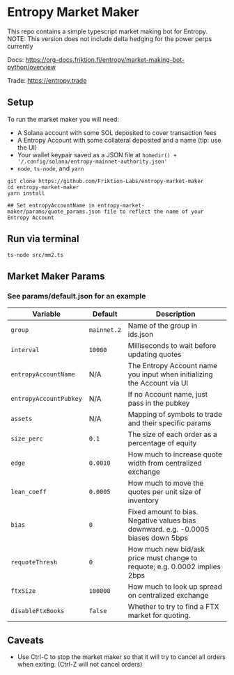 # Entropy Market Maker

This repo contains a simple typescript market making bot for Entropy. 
NOTE: This version does not include delta hedging for the power perps currently

Docs:
https://org-docs.friktion.fi/entropy/market-making-bot-python/overview

Trade:
https://entropy.trade

## Setup
To run the market maker you will need:
* A Solana account with some SOL deposited to cover transaction fees
* A Entropy Account with some collateral deposited and a name (tip: use the UI)
* Your wallet keypair saved as a JSON file at `homedir() + '/.config/solana/entropy-mainnet-authority.json'`
* `node`, `ts-node`, and `yarn`

```shell
git clone https://github.com/Friktion-Labs/entropy-market-maker
cd entropy-market-maker
yarn install

## Set entropyAccountName in entropy-market-maker/params/quote_params.json file to reflect the name of your Entropy Account
```

## Run via terminal
```shell
ts-node src/mm2.ts
```


## Market Maker Params
### See params/default.json for an example
| Variable            | Default     | Description                                                                       |
|---------------------|-------------|-----------------------------------------------------------------------------------|
| `group`             | `mainnet.2` | Name of the group in ids.json                                                     |
| `interval`          | `10000`     | Milliseconds to wait before updating quotes                                       |
| `entropyAccountName`  | N/A         | The Entropy Account name you input when initializing the Account via UI           |
| `entropyAccountPubkey` | N/A        | If no Account name, just pass in the pubkey                                       |
| `assets`            | N/A         | Mapping of symbols to trade and their specific params                             |
| `size_perc`         | `0.1`       | The size of each order as a percentage of equity                                  |
| `edge`              | `0.0010`    | How much to increase quote width from centralized exchange                        |
| `lean_coeff`        | `0.0005`    | How much to move the quotes per unit size of inventory                            |
| `bias`              | `0`         | Fixed amount to bias. Negative values bias downward. e.g. -0.0005 biases down 5bps|
| `requoteThresh`     | `0`         | How much new bid/ask price must change to requote; e.g. 0.0002 implies 2bps       |
| `ftxSize`           | `100000`    | How much to look up spread on centralized exchange                                |
| `disableFtxBooks`   | `false`     | Whether to try to find a FTX market for quoting.                                  |

## Caveats
- Use Ctrl-C to stop the market maker so that it will try to cancel all orders when exiting. (Ctrl-Z will not cancel orders)
